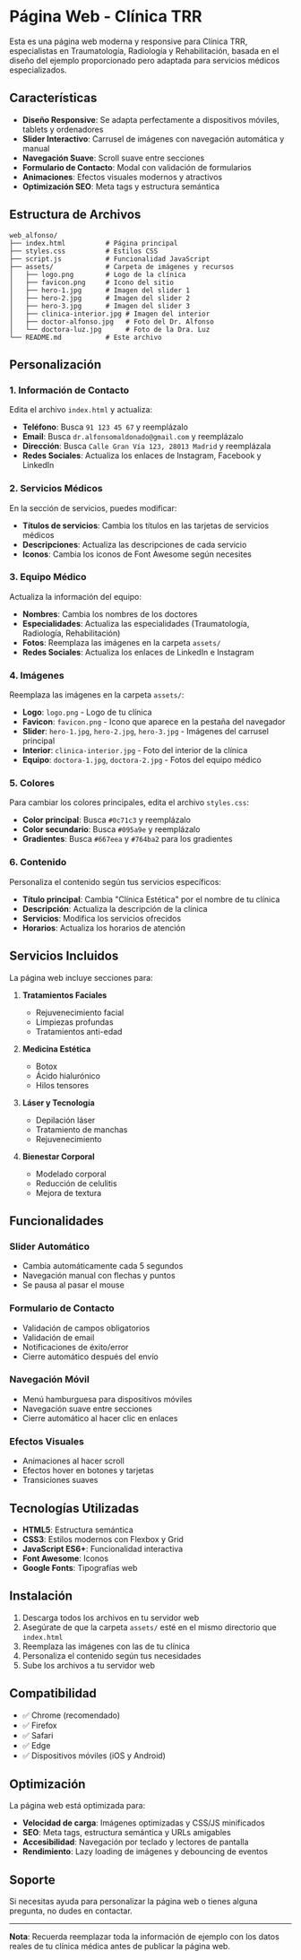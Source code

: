 # Página Web - Clínica TRR

Esta es una página web moderna y responsive para Clínica TRR, especialistas en Traumatología, Radiología y Rehabilitación, basada en el diseño del ejemplo proporcionado pero adaptada para servicios médicos especializados.

## Características

- **Diseño Responsive**: Se adapta perfectamente a dispositivos móviles, tablets y ordenadores
- **Slider Interactivo**: Carrusel de imágenes con navegación automática y manual
- **Navegación Suave**: Scroll suave entre secciones
- **Formulario de Contacto**: Modal con validación de formularios
- **Animaciones**: Efectos visuales modernos y atractivos
- **Optimización SEO**: Meta tags y estructura semántica

## Estructura de Archivos

```
web_alfonso/
├── index.html          # Página principal
├── styles.css          # Estilos CSS
├── script.js           # Funcionalidad JavaScript
├── assets/             # Carpeta de imágenes y recursos
│   ├── logo.png        # Logo de la clínica
│   ├── favicon.png     # Icono del sitio
│   ├── hero-1.jpg      # Imagen del slider 1
│   ├── hero-2.jpg      # Imagen del slider 2
│   ├── hero-3.jpg      # Imagen del slider 3
│   ├── clinica-interior.jpg # Imagen del interior
│   ├── doctor-alfonso.jpg   # Foto del Dr. Alfonso
│   └── doctora-luz.jpg      # Foto de la Dra. Luz
└── README.md           # Este archivo
```

## Personalización

### 1. Información de Contacto

Edita el archivo `index.html` y actualiza:

- **Teléfono**: Busca `91 123 45 67` y reemplázalo
- **Email**: Busca `dr.alfonsomaldonado@gmail.com` y reemplázalo
- **Dirección**: Busca `Calle Gran Vía 123, 28013 Madrid` y reemplázala
- **Redes Sociales**: Actualiza los enlaces de Instagram, Facebook y LinkedIn

### 2. Servicios Médicos

En la sección de servicios, puedes modificar:

- **Títulos de servicios**: Cambia los títulos en las tarjetas de servicios médicos
- **Descripciones**: Actualiza las descripciones de cada servicio
- **Iconos**: Cambia los iconos de Font Awesome según necesites

### 3. Equipo Médico

Actualiza la información del equipo:

- **Nombres**: Cambia los nombres de los doctores
- **Especialidades**: Actualiza las especialidades (Traumatología, Radiología, Rehabilitación)
- **Fotos**: Reemplaza las imágenes en la carpeta `assets/`
- **Redes Sociales**: Actualiza los enlaces de LinkedIn e Instagram

### 4. Imágenes

Reemplaza las imágenes en la carpeta `assets/`:

- **Logo**: `logo.png` - Logo de tu clínica
- **Favicon**: `favicon.png` - Icono que aparece en la pestaña del navegador
- **Slider**: `hero-1.jpg`, `hero-2.jpg`, `hero-3.jpg` - Imágenes del carrusel principal
- **Interior**: `clinica-interior.jpg` - Foto del interior de la clínica
- **Equipo**: `doctora-1.jpg`, `doctora-2.jpg` - Fotos del equipo médico

### 5. Colores

Para cambiar los colores principales, edita el archivo `styles.css`:

- **Color principal**: Busca `#0c71c3` y reemplázalo
- **Color secundario**: Busca `#095a9e` y reemplázalo
- **Gradientes**: Busca `#667eea` y `#764ba2` para los gradientes

### 6. Contenido

Personaliza el contenido según tus servicios específicos:

- **Título principal**: Cambia "Clínica Estética" por el nombre de tu clínica
- **Descripción**: Actualiza la descripción de la clínica
- **Servicios**: Modifica los servicios ofrecidos
- **Horarios**: Actualiza los horarios de atención

## Servicios Incluidos

La página web incluye secciones para:

1. **Tratamientos Faciales**
   - Rejuvenecimiento facial
   - Limpiezas profundas
   - Tratamientos anti-edad

2. **Medicina Estética**
   - Botox
   - Ácido hialurónico
   - Hilos tensores

3. **Láser y Tecnología**
   - Depilación láser
   - Tratamiento de manchas
   - Rejuvenecimiento

4. **Bienestar Corporal**
   - Modelado corporal
   - Reducción de celulitis
   - Mejora de textura

## Funcionalidades

### Slider Automático
- Cambia automáticamente cada 5 segundos
- Navegación manual con flechas y puntos
- Se pausa al pasar el mouse

### Formulario de Contacto
- Validación de campos obligatorios
- Validación de email
- Notificaciones de éxito/error
- Cierre automático después del envío

### Navegación Móvil
- Menú hamburguesa para dispositivos móviles
- Navegación suave entre secciones
- Cierre automático al hacer clic en enlaces

### Efectos Visuales
- Animaciones al hacer scroll
- Efectos hover en botones y tarjetas
- Transiciones suaves

## Tecnologías Utilizadas

- **HTML5**: Estructura semántica
- **CSS3**: Estilos modernos con Flexbox y Grid
- **JavaScript ES6+**: Funcionalidad interactiva
- **Font Awesome**: Iconos
- **Google Fonts**: Tipografías web

## Instalación

1. Descarga todos los archivos en tu servidor web
2. Asegúrate de que la carpeta `assets/` esté en el mismo directorio que `index.html`
3. Reemplaza las imágenes con las de tu clínica
4. Personaliza el contenido según tus necesidades
5. Sube los archivos a tu servidor web

## Compatibilidad

- ✅ Chrome (recomendado)
- ✅ Firefox
- ✅ Safari
- ✅ Edge
- ✅ Dispositivos móviles (iOS y Android)

## Optimización

La página web está optimizada para:

- **Velocidad de carga**: Imágenes optimizadas y CSS/JS minificados
- **SEO**: Meta tags, estructura semántica y URLs amigables
- **Accesibilidad**: Navegación por teclado y lectores de pantalla
- **Rendimiento**: Lazy loading de imágenes y debouncing de eventos

## Soporte

Si necesitas ayuda para personalizar la página web o tienes alguna pregunta, no dudes en contactar.

---

**Nota**: Recuerda reemplazar toda la información de ejemplo con los datos reales de tu clínica médica antes de publicar la página web. 